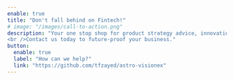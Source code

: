 ```yaml
---
enable: true
title: "Don't fall behind on Fintech!"
# image: "/images/call-to-action.png"
description: "Your one stop shop for product strategy advice, innovation consulting, and investment due diligence.
<br />Contact us today to future-proof your business."
button:
  enable: true
  label: "How can we help?"
  link: "https://github.com/tfzayed/astro-visionex"
---
```

